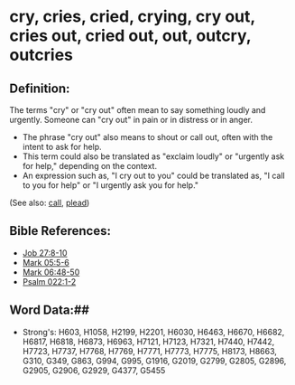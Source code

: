 # cry, cries, cried, crying, cry out, cries out, cried out, out, outcry, outcries #

## Definition: ##

The terms "cry" or "cry out" often mean to say something loudly and urgently. Someone can "cry out" in pain or in distress or in anger.

* The phrase "cry out" also means to shout or call out, often with the intent to ask for help.
* This term could also be translated as "exclaim loudly" or "urgently ask for help," depending on the context.
* An expression such as, "I cry out to you"  could be translated as, "I call to you for help" or "I urgently ask you for help."

(See also: [call](../kt/call.md), [plead](plead.md))

## Bible References: ##

* [Job 27:8-10](rc://en/tn/help/job/27/08)
* [Mark 05:5-6](rc://en/tn/help/mrk/05/05)
* [Mark 06:48-50](rc://en/tn/help/mrk/06/48)
* [Psalm 022:1-2](rc://en/tn/help/psa/022/001)

## Word Data:##

* Strong's: H603, H1058, H2199, H2201, H6030, H6463, H6670, H6682, H6817, H6818, H6873, H6963, H7121, H7123, H7321, H7440, H7442, H7723, H7737, H7768, H7769, H7771, H7773, H7775, H8173, H8663, G310, G349, G863, G994, G995, G1916, G2019, G2799, G2805, G2896, G2905, G2906, G2929, G4377, G5455

